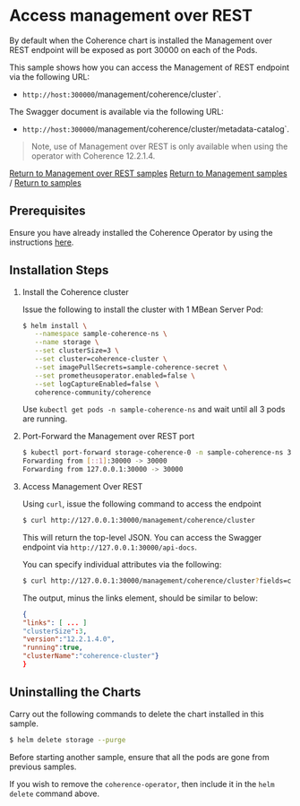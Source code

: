 # Access management over REST

By default when the Coherence chart is installed the Management over REST endpoint will be exposed
as port 30000 on each of the Pods. 

This sample shows how you can access the Management of REST endpoint via the following URL:

* `http://host:300000`/management/coherence/cluster`.

The Swagger document is available via the following URL:  

* `http://host:300000`/management/coherence/cluster/metadata-catalog`.

> Note, use of Management over REST is only available when using the
> operator with Coherence 12.2.1.4.

[Return to Management over REST samples](../)  [Return to Management samples](../../) / [Return to samples](../../../README.md#list-of-samples)

## Prerequisites

Ensure you have already installed the Coherence Operator by using the instructions [here](../../../README.md#install-the-coherence-operator).

## Installation Steps

1. Install the Coherence cluster

   Issue the following to install the cluster with 1 MBean Server Pod:

   ```bash
   $ helm install \
      --namespace sample-coherence-ns \
      --name storage \
      --set clusterSize=3 \
      --set cluster=coherence-cluster \
      --set imagePullSecrets=sample-coherence-secret \
      --set prometheusoperator.enabled=false \
      --set logCaptureEnabled=false \
      coherence-community/coherence
   ```
   
   Use `kubectl get pods -n sample-coherence-ns` and wait until all 3 pods are running.
   
1. Port-Forward the Management over REST port

   ```bash
   $ kubectl port-forward storage-coherence-0 -n sample-coherence-ns 30000:30000
   Forwarding from [::1]:30000 -> 30000
   Forwarding from 127.0.0.1:30000 -> 30000
   ```   

1. Access Management Over REST

   Using `curl`, issue the following command to access the endpoint
   
   ```bash
   $ curl http://127.0.0.1:30000/management/coherence/cluster
   ```
   
   This will return the top-level JSON.  You can access the Swagger endpoint via `http://127.0.0.1:30000/api-docs`.
   
   You can specify individual attributes via the following:
   
   ```bash
   $ curl http://127.0.0.1:30000/management/coherence/cluster?fields=clusterName,running,version,clusterSize
   ``` 
   
   The output, minus the links element, should be similar to below:
   ```json
   {
   "links": [ ... ]
   "clusterSize":3,
   "version":"12.2.1.4.0",
   "running":true,
   "clusterName":"coherence-cluster"}
   }
   ```
## Uninstalling the Charts

Carry out the following commands to delete the chart installed in this sample.

```bash
$ helm delete storage --purge
```

Before starting another sample, ensure that all the pods are gone from previous samples.

If you wish to remove the `coherence-operator`, then include it in the `helm delete` command above. 
  

   

